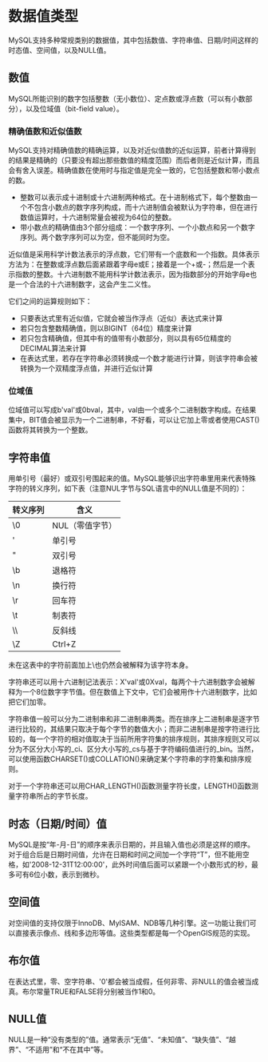 # 数据值类型

MySQL支持多种常规类别的数据值，其中包括数值、字符串值、日期/时间这样的时态值、空间值，以及NULL值。

## 数值

MySQL所能识别的数字包括整数（无小数位）、定点数或浮点数（可以有小数部分），以及位域值（bit-field value）。

### 精确值数和近似值数

MySQL支持对精确值数的精确运算，以及对近似值数的近似运算，前者计算得到的结果是精确的（只要没有超出那些数值的精度范围）而后者则是近似计算，而且会有舍入误差。精确值数在使用时与指定值是完全一致的，它包括整数和带小数点的数。

- 整数可以表示成十进制或十六进制两种格式。在十进制格式下，每个整数由一个不包含小数点的数字序列构成，而十六进制值会被默认为字符串，但在进行数值运算时，十六进制常量会被视为64位的整数。
- 带小数点的精确值由3个部分组成：一个数字序列、一个小数点和另一个数字序列。两个数字序列可以为空，但不能同时为空。

近似值是采用科学计数法表示的浮点数，它们带有一个底数和一个指数。具体表示方法为：在整数或浮点数后面紧跟着字母e或E；接着是一个+或-；然后是一个表示指数的整数。十六进制数不能用科学计数法表示，因为指数部分的开始字母e也是一个合法的十六进制数字，这会产生二义性。

它们之间的运算规则如下：
- 只要表达式里有近似值，它就会被当作浮点（近似）表达式来计算
- 若只包含整数精确值，则以BIGINT（64位）精度来计算
- 若只包含精确值，但其中有的值带有小数部分，则以具有65位精度的DECIMAL算法来计算
- 在表达式里，若存在字符串必须转换成一个数才能进行计算，则该字符串会被转换为一个双精度浮点值，并进行近似计算

### 位域值

位域值可以写成b'val'或0bval，其中，val由一个或多个二进制数字构成。在结果集中，BIT值会被显示为一个二进制串，不好看，可以让它加上零或者使用CAST()函数将其转换为一个整数。


## 字符串值

用单引号（最好）或双引号围起来的值。MySQL能够识出字符串里用来代表特殊字符的转义序列，如下表（注意NUL字节与SQL语言中的NULL值是不同的）：

转义序列 | 含义
---- | ----
\0 | NUL（零值字节）
\' | 单引号
\" | 双引号
\b | 退格符
\n | 换行符
\r | 回车符
\t | 制表符
\\\\ | 反斜线
\Z | Ctrl+Z

未在这表中的字符前面加上\也仍然会被解释为该字符本身。

字符串还可以用十六进制记法表示：X'val'或0Xval，每两个十六进制数字会被解释为一个8位数字字节值。但在数值上下文中，它们会被用作十六进制数字，比如把它们加零。

字符串值一般可以分为二进制串和非二进制串两类。而在排序上二进制串是逐字节进行比较的，其结果只取决于每个字节的数值大小；而非二进制串是按字符进行比较的，每一个字符的相对值取决于当前所用字符集的排序规则，其排序规则又可以分为不区分大小写的\_ci、区分大小写的\_cs与基于字符编码值进行的\_bin。当然，可以使用函数CHARSET()或COLLATION()来确定某个字符串的字符集和排序规则。

对于一个字符串还可以用CHAR_LENGTH()函数测量字符长度，LENGTH()函数测量字符串所占的字节长度。


## 时态（日期/时间）值

MySQL是按“年-月-日”的顺序来表示日期的，并且输入值也必须是这样的顺序。对于组合后是日期时间值，允许在日期和时间之间加一个字符“T”，但不能用空格，如'2008-12-31T12:00:00'，此外时间值后面可以紧跟一个小数形式的秒，最多可有6位小数，表示到微秒。


## 空间值

对空间值的支持仅限于InnoDB、MyISAM、NDB等几种引擎。这一功能让我们可以直接表示像点、线和多边形等值。这些类型都是每一个OpenGIS规范的实现。


## 布尔值

在表达式里，零、空字符串、'0'都会被当成假，任何非零、非NULL的值会被当成真。布尔常量TRUE和FALSE将分别被当作1和0。


## NULL值

NULL是一种“没有类型的”值。通常表示“无值”、“未知值”、“缺失值”、“越界”、“不适用”和“不在其中”等。